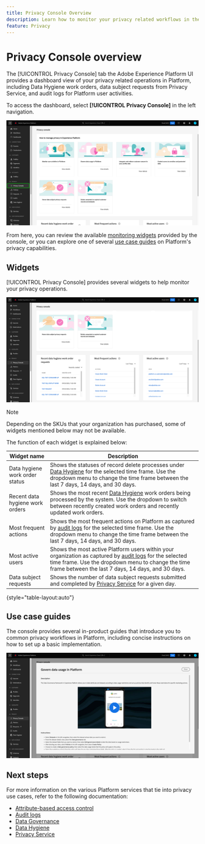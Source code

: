 ```yaml
---
title: Privacy Console Overview
description: Learn how to monitor your privacy related workflows in the Adobe Experience Platform UI.
feature: Privacy
---
```

# Privacy Console overview

The [!UICONTROL Privacy Console] tab the Adobe Experience Platform UI provides a dashboard view of your privacy related operations in Platform, including Data Hygiene work orders, data subject requests from Privacy Service, and audit logs for Platform user activities.

To access the dashboard, select **[!UICONTROL Privacy Console]** in the left navigation.

![Image showing [!UICONTROL Privacy Console] being selected in the left navigation within the Experience Platform UI](../images/governance-privacy-security/privacy-console/left-nav.png)

From here, you can review the available [monitoring widgets](#widgets) provided by the console, or you can explore one of several [use case guides](#use-case-guides) on Platform's privacy capabilities.

## Widgets

[!UICONTROL Privacy Console] provides several widgets to help monitor your privacy operations.

![Image showing [!UICONTROL Privacy Console] being selected in the left navigation within the Experience Platform UI](../images/governance-privacy-security/privacy-console/widgets.png)

>[!NOTE]
>
>Depending on the SKUs that your organization has purchased, some of widgets mentioned below may not be available.

The function of each widget is explained below:

| Widget name | Description |
| --- | --- |
| Data hygiene work order status | Shows the statuses of record delete processes under [Data Hygiene](../../hygiene/home.md) for the selected time frame. Use the dropdown menu to change the time frame between the last 7 days, 14 days, and 30 days.  |
| Recent data hygiene work orders | Shows the most recent [Data Hygiene](../../hygiene/home.md) work orders being processed by the system. Use the dropdown to switch between recently created work orders and recently updated work orders. |
| Most frequent actions | Shows the most frequent actions on Platform as captured by [audit logs](./audit-logs/overview.md) for the selected time frame. Use the dropdown menu to change the time frame between the last 7 days, 14 days, and 30 days. |
| Most active users | Shows the most active Platform users within your organization as captured by [audit logs](./audit-logs/overview.md) for the selected time frame. Use the dropdown menu to change the time frame between the last 7 days, 14 days, and 30 days. |
| Data subject requests | Shows the number of data subject requests submitted and completed by [Privacy Service](../../privacy-service/home.md) for a given day. |

{style="table-layout:auto"}

## Use case guides

The console provides several in-product guides that introduce you to common privacy workflows in Platform, including concise instructions on how to set up a basic implementation.

![Image showing [!UICONTROL Privacy Console] being selected in the left navigation within the Experience Platform UI](../images/governance-privacy-security/privacy-console/use-case-guide.png)

## Next steps

For more information on the various Platform services that tie into privacy use cases, refer to the following documentation:

* [Attribute-based access control](../../access-control/abac/overview.md)
* [Audit logs](./audit-logs/overview.md)
* [Data Governance](../../data-governance/home.md)
* [Data Hygiene](../../hygiene/home.md)
* [Privacy Service](../../privacy-service/home.md)
